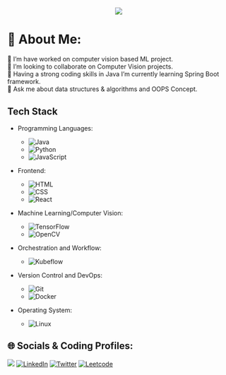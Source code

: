 <h1 align="center"> 
    <img src="https://readme-typing-svg.herokuapp.com?size=35&duration=5500&color=ffffff&vCenter=true&center=true&width=460&lines=Hi👋;I'm+Piyoush+Jaiswal;Software+Engineer;Web Development;">
</h1>

# 💫 About Me:
🔭 I’m have worked on computer vision based ML project.<br>👯 I’m looking to collaborate on Computer Vision projects.<br>🌱 Having a strong coding skills in Java I’m currently learning Spring Boot framework.<br>💬 Ask me about data structures & algorithms and OOPS Concept.<br>

## Tech Stack

- Programming Languages:
  - ![Java](https://img.shields.io/badge/Java-007396?style=for-the-badge&logo=java&logoColor=white)
  - ![Python](https://img.shields.io/badge/Python-3776AB?style=for-the-badge&logo=python&logoColor=white)
  - ![JavaScript](https://img.shields.io/badge/JavaScript-F7DF1E?style=for-the-badge&logo=javascript&logoColor=black)
    
- Frontend: 
  - ![HTML](https://img.shields.io/badge/HTML5-E34F26?style=for-the-badge&logo=html5&logoColor=white)
  - ![CSS](https://img.shields.io/badge/CSS3-1572B6?style=for-the-badge&logo=css3&logoColor=white)
  - ![React](https://img.shields.io/badge/React-61DAFB?style=for-the-badge&logo=react&logoColor=black)

- Machine Learning/Computer Vision:
  - ![TensorFlow](https://img.shields.io/badge/TensorFlow-FF6F00?style=for-the-badge&logo=tensorflow&logoColor=white)
  - ![OpenCV](https://img.shields.io/badge/OpenCV-5C3EE8?style=for-the-badge&logo=opencv&logoColor=white)

- Orchestration and Workflow:
  - ![Kubeflow](https://img.shields.io/badge/Kubeflow-00B0D8?style=for-the-badge&logo=kubeflow&logoColor=white)

- Version Control and DevOps:
  - ![Git](https://img.shields.io/badge/Git-F05032?style=for-the-badge&logo=git&logoColor=white)
  - ![Docker](https://img.shields.io/badge/Docker-2496ED?style=for-the-badge&logo=docker&logoColor=white)

- Operating System:
  - ![Linux](https://img.shields.io/badge/Linux-FCC624?style=for-the-badge&logo=linux&logoColor=black)


## 🌐 Socials & Coding Profiles:
<a href="mailto:piyoush.jaiswal06@gmail.com "><img src="https://img.shields.io/badge/Gmail-%23430098.svg?logo=Gmail&logoColor=white"></a>
[![LinkedIn](https://img.shields.io/badge/LinkedIn-%230077B5.svg?logo=linkedin&logoColor=white)](https://www.linkedin.com/in/piyoush-jaiswal-9b0186242/)
[![Twitter](https://img.shields.io/badge/Twitter-%230077B5.svg?logo=Twitter&logoColor=white)](https://twitter.com/p4n33r_t1kk4)
[![Leetcode](https://img.shields.io/badge/Leetcode-%2320232a.svg?logo=Leetcode&logoColor=white)](https://leetcode.com/p4n33r_t1kk4/)
